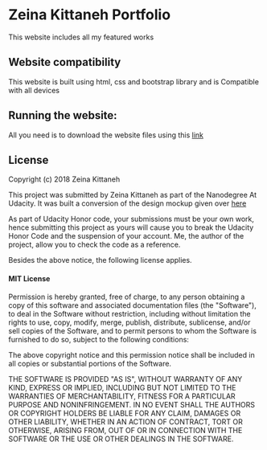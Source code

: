 # Zeina Kittaneh Portfolio
This website includes all my featured works

## Website compatibility

This website is built using html, css and bootstrap library and is Compatible with all devices

## Running the website:
All you need is to download the website files using this [link](https://github.com/ZeinaKittaneh/portfolio/tree/master/portfolio_website)

## License

Copyright (c) 2018 Zeina Kittaneh

This project was submitted by Zeina Kittaneh as part of the Nanodegree At Udacity.
It was built a conversion of the design mockup given over [here](https://d17h27t6h515a5.cloudfront.net/topher/2017/November/5a136147_design-mockup-portfolio/design-mockup-portfolio.pdf)

As part of Udacity Honor code, your submissions must be your own work, hence
submitting this project as yours will cause you to break the Udacity Honor Code
and the suspension of your account. Me, the author of the project, allow you to check the code as a reference.

Besides the above notice, the following license applies.

#### MIT License

Permission is hereby granted, free of charge, to any person obtaining a copy
of this software and associated documentation files (the "Software"), to deal
in the Software without restriction, including without limitation the rights
to use, copy, modify, merge, publish, distribute, sublicense, and/or sell
copies of the Software, and to permit persons to whom the Software is
furnished to do so, subject to the following conditions:

The above copyright notice and this permission notice shall be included in all
copies or substantial portions of the Software.

THE SOFTWARE IS PROVIDED "AS IS", WITHOUT WARRANTY OF ANY KIND, EXPRESS OR
IMPLIED, INCLUDING BUT NOT LIMITED TO THE WARRANTIES OF MERCHANTABILITY,
FITNESS FOR A PARTICULAR PURPOSE AND NONINFRINGEMENT. IN NO EVENT SHALL THE
AUTHORS OR COPYRIGHT HOLDERS BE LIABLE FOR ANY CLAIM, DAMAGES OR OTHER
LIABILITY, WHETHER IN AN ACTION OF CONTRACT, TORT OR OTHERWISE, ARISING FROM,
OUT OF OR IN CONNECTION WITH THE SOFTWARE OR THE USE OR OTHER DEALINGS IN THE
SOFTWARE.
